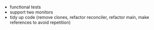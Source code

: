 - functional tests
- support two monitors
- tidy up code (remove clones, refactor reconciler, refactor main, make references to avoid repetition)
